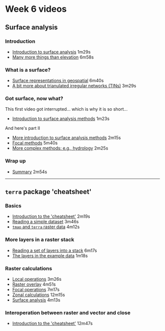 # Week 6 videos
## Surface analysis
### Introduction
+ [Introduction to surface analysis](https://southosullivan.com/geog315/video/week-06-lecture-01/geog315-11-2022-rasters-01.mp4) 1m29s
+ [Many more things than elevation](https://southosullivan.com/geog315/video/week-06-lecture-01/geog315-11-2022-rasters-02.mp4) 6m58s

### What is a surface?
+ [Surface representations in geospatial](https://southosullivan.com/geog315/video/week-06-lecture-01/geog315-11-2022-rasters-03.mp4) 6m40s
+ [A bit more about trianulated irregular networks (TINs)](https://southosullivan.com/geog315/video/week-06-lecture-01/geog315-11-2022-rasters-04.mp4) 3m29s

### Got surface, now what?
This first video got interrupted... which is why it is so short...

+ [Introduction to surface analysis methods](https://southosullivan.com/geog315/video/week-06-lecture-01/geog315-11-2022-rasters-05.mp4) 1m23s

And here's part II

+ [More introduction to surface analysis methods](https://southosullivan.com/geog315/video/week-06-lecture-01/geog315-11-2022-rasters-06.mp4) 2m15s
+ [Focal methods](https://southosullivan.com/geog315/video/week-06-lecture-01/geog315-11-2022-rasters-07.mp4) 5m40s
+ [More complex methods: e.g., hydrology](https://southosullivan.com/geog315/video/week-06-lecture-01/geog315-11-2022-rasters-08.mp4) 2m25s

### Wrap up
+ [Summary](https://southosullivan.com/geog315/video/week-06-lecture-01/geog315-11-2022-rasters-09.mp4) 2m54s

***

## `terra` package 'cheatsheet'
### Basics
+ [Introduction to the 'cheatsheet'](https://southosullivan.com/geog315/video/week-06-lecture-02/geog315-12-2022-terra-cheatsheet-01.mp4) 2m19s
+ [Reading a simple dataset](https://southosullivan.com/geog315/video/week-06-lecture-02/geog315-12-2022-terra-cheatsheet-02.mp4) 3m46s
+ [`tmap` and `terra` raster data](https://southosullivan.com/geog315/video/week-06-lecture-02/geog315-12-2022-terra-cheatsheet-03.mp4) 4m12s

### More layers in a raster stack
+ [Reading a set of layers into a stack](https://southosullivan.com/geog315/video/week-06-lecture-02/geog315-12-2022-terra-cheatsheet-04.mp4) 6m17s
+ [The layers in the example data](https://southosullivan.com/geog315/video/week-06-lecture-02/geog315-12-2022-terra-cheatsheet-05.mp4) 1m18s

### Raster calculations
+ [Local operations](https://southosullivan.com/geog315/video/week-06-lecture-02/geog315-12-2022-terra-cheatsheet-06.mp4) 3m26s
+ [Raster overlay](https://southosullivan.com/geog315/video/week-06-lecture-02/geog315-12-2022-terra-cheatsheet-07.mp4) 4m51s
+ [Focal operations](https://southosullivan.com/geog315/video/week-06-lecture-02/geog315-12-2022-terra-cheatsheet-08.mp4) 7m17s
+ [Zonal calculations](https://southosullivan.com/geog315/video/week-06-lecture-02/geog315-12-2022-terra-cheatsheet-09.mp4) 12m15s
+ [Surface analysis](https://southosullivan.com/geog315/video/week-06-lecture-02/geog315-12-2022-terra-cheatsheet-10.mp4) 4m13s

### Interoperation between raster and vector and close
+ [Introduction to the 'cheatsheet'](https://southosullivan.com/geog315/video/week-06-lecture-02/geog315-12-2022-terra-cheatsheet-11.mp4) 12m47s
